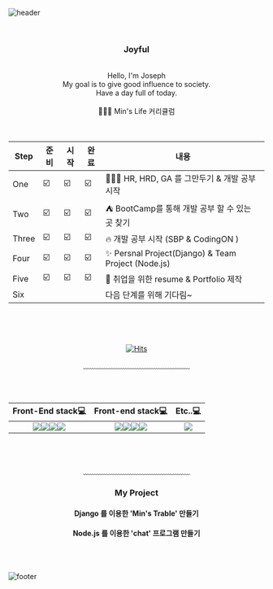
![header](https://capsule-render.vercel.app/api?type=Waving&color=auto&height=300&section=header&text=Welcome%20min's%20world&fontSize=90&fontColor=gradient)


<div align = "center">
  <br/>
    <h3>Joyful</h3><br/>
    Hello, I'm Joseph<br/>
    My goal is to give good influence to society.<br/>
    Have a day full of today.
    <br/>
    <br/> 
    🧑🏻‍💻 Min's Life 커리큘럼
  <br/>
  <br/>
  <br/>

|Step|준비|시작|완료|내용|
|-----|--|--|--|-----------|
| One |☑️|☑️|☑️| 🧑🏻‍💻 HR, HRD, GA 를 그만두기 & 개발 공부 시작 |
| Two |☑️|☑️|☑️| ⛺ BootCamp를 통해 개발 공부 할 수 있는 곳 찾기  |
| Three |☑️|☑️|☑️| 🔥 개발 공부 시작 (SBP & CodingON ) |
| Four |☑️|☑️|☑️| ✨ Persnal Project(Django) & Team Project (Node.js)  |
| Five |☑️|☑️|☑️| 📝 취업을 위한 resume & Portfolio 제작 |
| Six | | | | 다음 단계를 위해 기다림~ |

<br/>
<br/>
<br/>
  
[![Hits](https://hits.seeyoufarm.com/api/count/incr/badge.svg?url=https%3A%2F%2Fgithub.com%2FMin-dong-Hyeon%2FMin-dong-Hyeon.git&count_bg=%23BBD0AB&title_bg=%235EC679&icon=bilibili.svg&icon_color=%23E7E7E7&title=hi%7E&edge_flat=true)](https://hits.seeyoufarm.com)

﹏﹏﹏﹏﹏﹏﹏﹏﹏﹏﹏﹏﹏﹏﹏
  
<br/>
<br/>

Front-End stack💻             |  Front-end stack💻 |  Etc..💻
:-------------------------:|:-------------------------:|:-------------------------:
<img src="https://img.shields.io/badge/HTML-E34F26?style=flat-square&logo=HTML5&logoColor=white"/><img src="https://img.shields.io/badge/CSS-1572B6?style=flat-square&logo=CSS3&logoColor=white"/><img src="https://img.shields.io/badge/JavaScript-F7DF1E?style=flat-square&logo=JavaScript&logoColor=white"/><img src="https://img.shields.io/badge/Bootstrap-7952B3?style=flat-square&logo=Bootstrap&logoColor=white"/>  |  <img src="https://img.shields.io/badge/Django-092E20?style=flat-square&logo=Django&logoColor=white"/><img src="https://img.shields.io/badge/Spring-6DB33F?style=flat-square&logo=Spring&logoColor=white"/><img src="https://img.shields.io/badge/Mysql-4479A1?style=flat-square&logo=Mysql&logoColor=white"/><img src="https://img.shields.io/badge/MariaDB-1F305F?style=flat-square&logo=MariaDB&logoColor=white"/> | <img src="https://img.shields.io/badge/Git-F05032?style=flat-square&logo=Git&logoColor=white"/>



<br/>
<br/>

﹏﹏﹏﹏﹏﹏﹏﹏﹏﹏﹏﹏﹏﹏﹏

### My Project

<h4>Django 를 이용한 'Min's Trable' 만들기</h4>
<h4>Node.js 를 이용한 'chat' 프로그램 만들기</h4>

  </div>  
<br/>
<br/>

![footer](https://capsule-render.vercel.app/api?type=waving&&color=gradient&height=100&section=footer&text=Good%20Bye&fontSize=30&fontSize=90)

